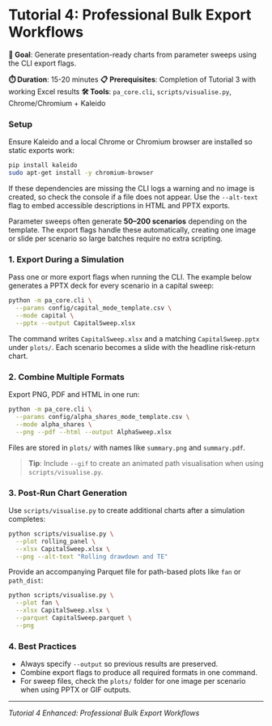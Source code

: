 # Tutorial 4: Professional Bulk Export Workflows

**🎯 Goal**: Generate presentation-ready charts from parameter sweeps using the CLI export flags.

**⏱️ Duration**: 15-20 minutes
**📋 Prerequisites**: Completion of Tutorial 3 with working Excel results
**🛠️ Tools**: `pa_core.cli`, `scripts/visualise.py`, Chrome/Chromium + Kaleido

### Setup

Ensure Kaleido and a local Chrome or Chromium browser are installed so static exports work:

```bash
pip install kaleido
sudo apt-get install -y chromium-browser
```
If these dependencies are missing the CLI logs a warning and no image is
created, so check the console if a file does not appear. Use the
`--alt-text` flag to embed accessible descriptions in HTML and PPTX exports.

Parameter sweeps often generate **50–200 scenarios** depending on the template.
The export flags handle these automatically, creating one image or slide per
scenario so large batches require no extra scripting.

### 1. Export During a Simulation

Pass one or more export flags when running the CLI. The example below generates a PPTX deck for every scenario in a capital sweep:

```bash
python -m pa_core.cli \
  --params config/capital_mode_template.csv \
  --mode capital \
  --pptx --output CapitalSweep.xlsx
```

The command writes `CapitalSweep.xlsx` and a matching `CapitalSweep.pptx` under `plots/`. Each scenario becomes a slide with the headline risk‑return chart.

### 2. Combine Multiple Formats

Export PNG, PDF and HTML in one run:

```bash
python -m pa_core.cli \
  --params config/alpha_shares_mode_template.csv \
  --mode alpha_shares \
  --png --pdf --html --output AlphaSweep.xlsx
```

Files are stored in `plots/` with names like `summary.png` and `summary.pdf`.

> **Tip**: Include `--gif` to create an animated path visualisation when using `scripts/visualise.py`.

### 3. Post‑Run Chart Generation

Use `scripts/visualise.py` to create additional charts after a simulation completes:

```bash
python scripts/visualise.py \
  --plot rolling_panel \
  --xlsx CapitalSweep.xlsx \
  --png --alt-text "Rolling drawdown and TE"
```

Provide an accompanying Parquet file for path-based plots like `fan` or `path_dist`:

```bash
python scripts/visualise.py \
  --plot fan \
  --xlsx CapitalSweep.xlsx \
  --parquet CapitalSweep.parquet \
  --png
```

### 4. Best Practices

- Always specify `--output` so previous results are preserved.
- Combine export flags to produce all required formats in one command.
- For sweep files, check the `plots/` folder for one image per scenario when using PPTX or GIF outputs.

---

*Tutorial 4 Enhanced: Professional Bulk Export Workflows*
